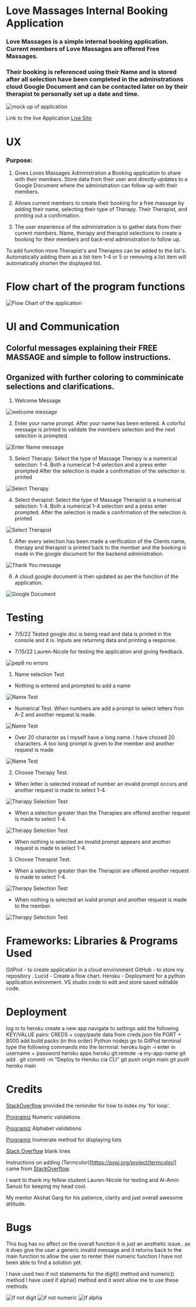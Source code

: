 # Love Massages Internal Booking Application

### Love Massages is a simple internal booking application. Current members of Love Massages are offered Free Massages. 
### Their booking is referenced using their Name and is stored after all selection have been completed in the adminstrations cloud Google Document and can be contacted later on by their therapist to personally set up a date and time. 


![mock up of application](/assets/images/mockup.png)


Link to the live Application
[Live Site](https://love-massages-pp3.herokuapp.com/?fbclid=IwAR2qjx61d66YX9RJe8zWBbZIecj6tgNrqjDjWgCsCI9S63Q-JOBzTX435BA)

# UX
### Purpose: 
1. Gives Loves Massages Administration a Booking application to share with their members. Store data from their user and directly updates to a Google Document where the administration can follow up with their members.

2. Allows current members to create their booking for a free massage by adding their name, selecting their type of Therapy. Their Therapist, and printing out a confirmation.

3. The user experience of the administration is to gather data from their current members. Name, therapy and therapist selections to create a booking for their members and back-end administration to follow up. 

To add function more Therapist's and Therapies can be added to the list's. Automatically adding them as a list item 1-4 or 5 or removing a list item will automatically shorten the displayed list.

# Flow chart of the program functions

![Flow Chart of the application](/assets/images/lucid_chart1.png)


# UI and Communication

## Colorful messages explaining their FREE MASSAGE and simple to follow instructions. 
## Organized with further coloring to comminicate selections and clarifications.

1. Welcome Message

![welcome message](/assets/images/welcomemessage.png)

2. Enter your name prompt. After your name has been entered. A colorful message is printed to validate the members selection and the next selection is prompted.


![Enter Name message](/assets/images/entername.png)    

3. Select Therapy:
 Select the type of Massage Therapy is a numerical selection: 1-4.
Both a numerical 1-4 selection and a press enter prompted
After the selection is made a confirmation of the selection is printed

![Select Therapy](/assets/images/selecttherapy.png)    


4. Select therapist: 
    Select the type of Massage Therapist is a numerical selection: 1-4.
    Both a numerical 1-4 selection and a press enter prompted.
    After the selection is made a confirmation of the selection is printed

![Select Therapist](/assets/images/selecttherapist.png)        


5. After every selection has been made a verification of the Clients name, therapy and therapist
    is printed back to the member and the booking is made in the google document for the backend administration.

![Thank You message](/assets/images/thankyoumessage.png)


6. A cloud  google document is then updated as per the function of the application.

![Google Document](/assets/images/google_cloud_document.png)


    


# Testing
 * 7/5/22 Tested google doc is being read and data is printed in the console and it is.
  Inputs are returning data and printing a response.

  * 7/15/22 Lauren-Nicole for testing the application and giving feedback.
 
![pep8 no errors](/assets/images/tests/pep_noerrors.png)


1. Name selection Test
* Nothing is entered and prompted to add a name

![Name Test](/assets/images/tests/test_empty_name.png)

* Numerical Test. When numbers are add a prompt to select letters fron A-Z and another request is made.

![Name Test](/assets/images/tests/test_empty_name.png)

* Over 20 character as I myself have a long name. I have chosed 20 characters.
    A too long prompt is given to the member and another request is made

![Name Test](/assets/images/tests/over_20char_test.png)

2. Choose Therapy Test.
* When letter is selected instead of number an invalid prompt occurs and another request is made to select 1-4.

![Therapy Selection Test](/assets/images/tests/invalid_therapy_choice.png)

* When a selection greater than the Therapies are offered another request is made to select 1-4.

![Therapy Selection Test](/assets/images/tests/select_therapy5_test.png)

* When nothing is selected an invalid prompt appears and another request is made to select 1-4.

3. Choose Therapist Test.

* When a selection greater than the Therapist are offered another request is made to select 1-4.

![Therapy Selection Test](/assets/images/tests/select_therapist5_test.png)

* When nothing is selected an ivalid prompt and another request is made to the member.

![Therapy Selection Test](/assets/images/tests/therapist_nothing_selected.png)


# Frameworks: Libraries & Programs Used
GitPod - to create application in a cloud environment
GitHub - to store my repository .
Lucid - Create a flow chart.
Heroku - Deployment for a python application evironment.
VS studio code to edit and store saved editable code.

# Deployment

log in to heroku
create a new app
navigate to settings
add the following KEY/VALUE pairs:
CREDS + copy/paste data from creds.json file
PORT + 8000
add build packs (in this order)
Python
nodejs
go to GitPod terminal
type the following commands into the terminal:
heroku login -i
enter in username + password
heroku apps
heroku git:remote -a my-app-name
git add .
git commit -m "Deploy to Heroku cia CLI"
git push origin main
git push heroku main

# Credits

[StackOverflow](https://stackoverflow.com/questions/522563/accessing-the-index-in-for-loops) provided the reminder for how to index my 'for loop'.

[Programiz](https://www.programiz.com/python-programming/methods/string/isnumeric) Numeric validations

[Programiz](https://www.programiz.com/python-programming/methods/string/isalpha) Alphabet validations

[Programiz](https://www.programiz.com/python-programming/methods/string/isalpha) Inumerate method for displaying lists

[Stack Overflow](https://stackoverflow.com/questions/40275866/pycharm-shows-pep8-expected-2-blank-lines-found-1) blank lines

Instructions on adding (Termcolor)[https://pypi.org/project/termcolor/] came from [StackOverflow](https://stackoverflow.com/questions/51530437/no-module-named-termcolor).


I want to thank my fellow student Lauren-Nicole for testing and Al-Amin Sanusi for keeping my head cool. 

My mentor Akshat Garg for his patience, clarity and just overall awesome attitude.




# Bugs

This bug has no affect on the overall function it is just an aesthetic issue..
as it does give the user a generic invalid message and it returns back to the main function to allow the user to renter their numeric function I have not been able to find a solution yet.

I have used two if not statements for the digit() method and numeric() method 
I have used if alpha() method and it wont allow me to use these methods.

![if not digit](/assets/images/tests/isdigit.png)
![if not numeric](/assets/images/tests/isnumeric..%20test.png)
![if alpha](/assets/images/tests/isalpha.png)


















